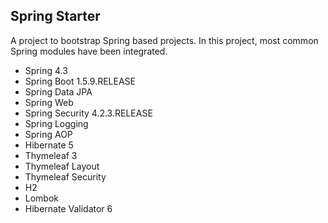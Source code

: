 ## Spring Starter
A project to bootstrap Spring based projects. In this project, most common Spring modules have been integrated.
* Spring 4.3
* Spring Boot 1.5.9.RELEASE
* Spring Data JPA
* Spring Web
* Spring Security 4.2.3.RELEASE
* Spring Logging
* Spring AOP
* Hibernate 5
* Thymeleaf 3
* Thymeleaf Layout
* Thymeleaf Security
* H2
* Lombok
* Hibernate Validator 6